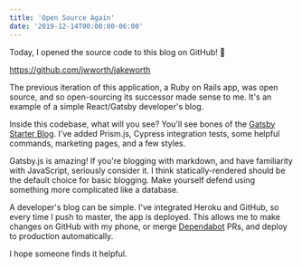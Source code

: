 ```yaml
---
title: 'Open Source Again'
date: '2019-12-14T00:00:00-06:00'
---
```


Today, I opened the source code to this blog on GitHub! 🎉

https://github.com/jwworth/jakeworth

The previous iteration of this application, a Ruby on Rails app, was open
source, and so open-sourcing its successor made sense to me. It's an example of
a simple React/Gatsby developer's blog.

Inside this codebase, what will you see? You'll see bones of the [Gatsby
Starter Blog](https://github.com/gatsbyjs/gatsby-starter-blog). I've added
Prism.js, Cypress integration tests, some helpful commands, marketing pages,
and a few styles.

Gatsby.js is amazing! If you're blogging with markdown, and have familiarity
with JavaScript, seriously consider it. I think statically-rendered should be
the default choice for basic blogging. Make yourself defend using
something more complicated like a database.

A developer's blog can be simple. I've integrated Heroku and GitHub, so every
time I push to master, the app is deployed. This allows me to make changes on
GitHub with my phone, or merge [Dependabot](https://dependabot.com/) PRs, and
deploy to production automatically.

I hope someone finds it helpful.
